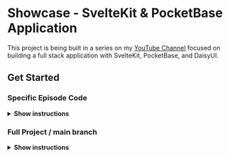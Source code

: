 # Showcase - SvelteKit & PocketBase Application

This project is being built in a series on my [YouTube Channel](https://youtube.com/@huntabyte) focused on building a full stack application with SvelteKit, PocketBase, and DaisyUI. 

## Get Started

### Specific Episode Code
<details><summary><b>Show instructions</b></summary>

1. Clone the branch for that episode (replace `episode-1` with whatever episode you are looking to clone):

    ```sh
    $ git clone --single-branch --branch episode-1 https://github.com/huntabyte/showcase.git
    ```

2. Start PocketBase Server

    ```sh
    cd apps/backend
    
    ./pocketbase serve 
    ```

3. Install Dependencies

    ```sh
    cd apps/web
    
    npm i
    ```

4. Start Dev Server

    ```sh
     cd apps/web
     
     npm run dev
    ```

</details>

### Full Project / main branch
<details><summary><b>Show instructions</b></summary>

1. Clone the repository:

    ```sh
    git clone https://github.com/huntabyte/showcase.git
    ```

2. Start PocketBase Server

    ```sh
    cd apps/backend
    
    ./pocketbase serve 
    ```

3. Install Dependencies

    ```sh
    cd apps/web
    
    npm i
    ```

4. Start Dev Server

    ```sh
     cd apps/web
     
     npm run dev
    ```

</details>

